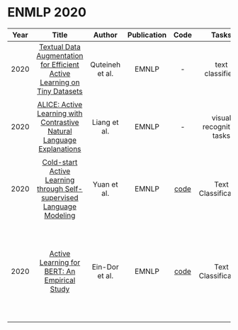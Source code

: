 # ENMLP 2020

| Year |                                                       Title                                                       |   Author    | Publication | Code | Tasks | Notes | Datasets| Notions |
|:----:|:-----------------------------------------------------------------------------------------------------------------:|:-----------:|:-----------:|:----:|:----:|:-----:|:-----:|:-----:|
| 2020 | [Textual Data Augmentation for Efficient Active Learning on Tiny Datasets](https://aclanthology.org/2020.emnlp-main.600/) | Quteineh et al. |    EMNLP    |                                     -                                     |   text classifiers   |  `entropy`,    `Monte Carlo Tree Search`, `None`, `PT+FT`, `Hard`  |   TREC-6 Question Data, SST-2 Sentiment Data,     |   Data Augmentation    |
| 2020 |  [ALICE: Active Learning with Contrastive Natural Language Explanations](https://aclanthology.org/2020.emnlp-main.355/)   |  Liang et al.   |    EMNLP    |                                     -                                     |   visual recognition tasks   | `informative pairs`, `Inception v3 `, `Contrastive learning`, `PT+FT`, `Hard`       |  CUB-200-2011,      |       |
| 2020 |   [Cold-start Active Learning through Self-supervised Language Modeling](https://aclanthology.org/2020.emnlp-main.637/)   |   Yuan et al.   |    EMNLP    |                [code](https://github.com/forest-snow/alps)                |    Text Classification  |  `language modeling loss as a prox for Uncertainty`, `PLMs`, `None`, `PT+FT`, `Hard`     | IMDB, PUBMED      |   Cold-start    |
| 2020 |               [Active Learning for BERT: An Empirical Study](https://aclanthology.org/2020.emnlp-main.638/)               | Ein-Dor et al.  |    EMNLP    | [code](https://github.com/IBM/low-resource-text-classification-framework) |  Text Classification    | `Any`, `BERT`, `None`, `PT+FT`, `Hard`      | Subjectivity-imb, Polarity-imb, AG's News-imb, Wiki Attack, ISEAR, TREC, AG's News, CoLA, Subjectivity, Polarity       |       |
